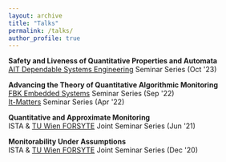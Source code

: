 ```yaml
---
layout: archive
title: "Talks"
permalink: /talks/
author_profile: true
---
```


**Safety and Liveness of Quantitative Properties and Automata**\
[AIT Dependable Systems Engineering](https://www.ait.ac.at/en/research-topics/dependable-systems-engineering) Seminar Series (Oct '23)

**Advancing the Theory of Quantitative Algorithmic Monitoring**\
[FBK Embedded Systems](https://es.fbk.eu/) Seminar Series (Sep '22)\
[It-Matters](http://itmatters.imtlucca.it/) Seminar Series (Apr '22)

**Quantitative and Approximate Monitoring**\
ISTA & [TU Wien FORSYTE](https://forsyte.at/) Joint Seminar Series (Jun '21)

**Monitorability Under Assumptions**\
ISTA & [TU Wien FORSYTE](https://forsyte.at/) Joint Seminar Series (Dec '20)
